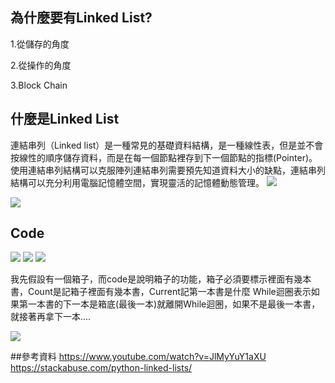 ## 為什麼要有Linked List?
 
   1.從儲存的角度

   2.從操作的角度

   3.Block Chain

## 什麼是Linked List
連結串列（Linked list）是一種常見的基礎資料結構，是一種線性表，但是並不會按線性的順序儲存資料，而是在每一個節點裡存到下一個節點的指標(Pointer)。使用連結串列結構可以克服陣列連結串列需要預先知道資料大小的缺點，連結串列結構可以充分利用電腦記憶體空間，實現靈活的記憶體動態管理。
![](https://imgur.com/KkT1pnr.jpg)

![](https://imgur.com/36Abd51.jpg)

## Code
![](https://imgur.com/d9F0sN7.jpg)
![](https://imgur.com/kmhnny7.jpg)
![](https://imgur.com/57Pu8js.jpg)

我先假設有一個箱子，而code是說明箱子的功能，箱子必須要標示裡面有幾本書，Count是記箱子裡面有幾本書，Current記第一本書是什麼
While迴圈表示如果第一本書的下一本是箱底(最後一本)就離開While迴圈，如果不是最後一本書，就接著再拿下一本....

![](https://imgur.com/6wZKt61.jpg)

##參考資料
https://www.youtube.com/watch?v=JlMyYuY1aXU
https://stackabuse.com/python-linked-lists/

